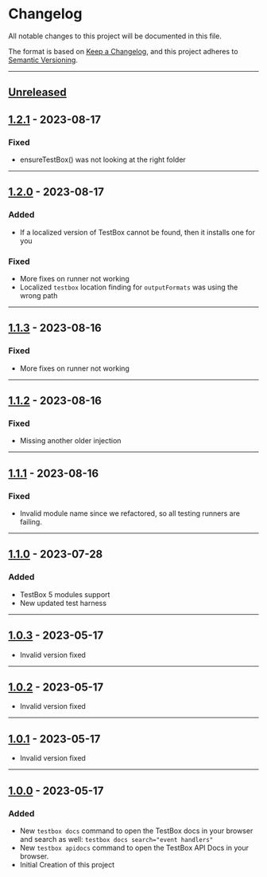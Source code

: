 # Changelog

All notable changes to this project will be documented in this file.

The format is based on [Keep a Changelog](https://keepachangelog.com/en/1.0.0/),
and this project adheres to [Semantic Versioning](https://semver.org/spec/v2.0.0.html).

* * *

## [Unreleased]

## [1.2.1] - 2023-08-17

### Fixed

- ensureTestBox() was not looking at the right folder

* * *

## [1.2.0] - 2023-08-17

### Added

- If a localized version of TestBox cannot be found, then it installs one for you

### Fixed

- More fixes on runner not working
- Localized `testbox` location finding for `outputFormats` was using the wrong path

* * *

## [1.1.3] - 2023-08-16

### Fixed

- More fixes on runner not working

* * *

## [1.1.2] - 2023-08-16

### Fixed

- Missing another older injection

* * *

## [1.1.1] - 2023-08-16

### Fixed

- Invalid module name since we refactored, so all testing runners are failing.

* * *

## [1.1.0] - 2023-07-28

### Added

- TestBox 5 modules support
- New updated test harness

* * *

## [1.0.3] - 2023-05-17

- Invalid version fixed

* * *

## [1.0.2] - 2023-05-17

- Invalid version fixed

* * *

## [1.0.1] - 2023-05-17

- Invalid version fixed

* * *

## [1.0.0] - 2023-05-17

### Added

- New `testbox docs` command to open the TestBox docs in your browser and search as well: `testbox docs search="event handlers"`
- New `testbox apidocs` command to open the TestBox API Docs in your browser.
- Initial Creation of this project

[Unreleased]: https://github.com/Ortus-Solutions/testbox-cli/compare/v1.2.1...HEAD

[1.2.1]: https://github.com/Ortus-Solutions/testbox-cli/compare/v1.2.0...v1.2.1

[1.2.0]: https://github.com/Ortus-Solutions/testbox-cli/compare/v1.1.3...v1.2.0

[1.1.3]: https://github.com/Ortus-Solutions/testbox-cli/compare/v1.1.2...v1.1.3

[1.1.2]: https://github.com/Ortus-Solutions/testbox-cli/compare/v1.1.1...v1.1.2

[1.1.1]: https://github.com/Ortus-Solutions/testbox-cli/compare/v1.1.0...v1.1.1

[1.1.0]: https://github.com/Ortus-Solutions/testbox-cli/compare/v1.0.3...v1.1.0

[1.0.3]: https://github.com/Ortus-Solutions/testbox-cli/compare/v1.0.2...v1.0.3

[1.0.2]: https://github.com/Ortus-Solutions/testbox-cli/compare/v1.0.1...v1.0.2

[1.0.1]: https://github.com/Ortus-Solutions/testbox-cli/compare/v1.0.0...v1.0.1

[1.0.0]: https://github.com/Ortus-Solutions/testbox-cli/compare/v1.0.0...v1.0.0
